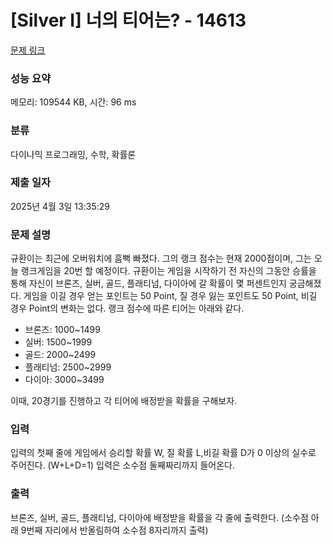 # [Silver I] 너의 티어는? - 14613 

[문제 링크](https://www.acmicpc.net/problem/14613) 

### 성능 요약

메모리: 109544 KB, 시간: 96 ms

### 분류

다이나믹 프로그래밍, 수학, 확률론

### 제출 일자

2025년 4월 3일 13:35:29

### 문제 설명

<p dir="ltr">규환이는 최근에 오버워치에 흠뻑 빠졌다. 그의 랭크 점수는 현재 2000점이며, 그는 오늘 랭크게임을 20번 할 예정이다. 규환이는 게임을 시작하기 전 자신의 그동안 승률을 통해 자신이 브론즈, 실버, 골드, 플래티넘, 다이아에 갈 확률이 몇 퍼센트인지 궁금해졌다. 게임을 이길 경우 얻는 포인트는 50 Point, 질 경우 잃는 포인트도 50 Point, 비길 경우 Point의 변화는 없다. 랭크 점수에 따른 티어는 아래와 같다.</p>

<ul dir="ltr">
	<li>브론즈: 1000~1499</li>
	<li>실버: 1500~1999</li>
	<li>골드: 2000~2499</li>
	<li>플래티넘: 2500~2999</li>
	<li>다이아: 3000~3499</li>
</ul>

<p>이때, 20경기를 진행하고 각 티어에 배정받을 확률을 구해보자.</p>

### 입력 

 <p>입력의 첫째 줄에 게임에서 승리할 확률 W, 질 확률 L,비길 확률 D가 0 이상의 실수로 주어진다. (W+L+D=1) 입력은 소수점 둘째짜리까지 들어온다.</p>

### 출력 

 <p dir="ltr">브론즈, 실버, 골드, 플래티넘, 다이아에 배정받을 확률을 각 줄에 출력한다. (소수점 아래 9번째 자리에서 반올림하여 소수점 8자리까지 출력)</p>

